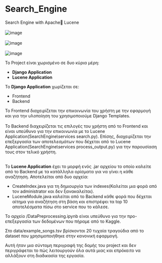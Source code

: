 # Search_Engine
Search Engine with Apache🚁 Lucene 
<br><br>
![image](https://user-images.githubusercontent.com/58826551/236634747-c1199cf5-09a3-4421-b161-0e96601c0807.png)
<br><br>
![image](https://user-images.githubusercontent.com/58826551/236634859-d90aaf79-1d8e-4464-91d4-153a4fa8361d.png)
<br><br>
![image](https://user-images.githubusercontent.com/58826551/236634798-b2668aee-458d-442c-a3f6-526a7c2dc153.png)

Το Project είναι χωρισμένο σε δυο κύρια μέρη:
*	**Django Application**
*	**Lucene Application**

Το **Django Application** χωρίζεται σε:
*	Frontend 
*	Βackend
 
Το Frontend διαχειρίζεται την επικοινωνία του χρήστη με την εφαρμογή και για την υλοποίηση του χρησιμοποιούμε Django Templates.
<br><br>
To Backend διαχειρίζεται τις επιλογές του χρήστη από το Frontend και είναι υπεύθυνο για την επικοινωνία με το Lucene Application(SearchEngine\services  search.py). Επίσης, διαχειρίζεται την επεξεργασία των αποτελεσμάτων που δέχεται από το Lucene Application(SearchEngine\services  process_output.py) για την παρουσίαση τους στον τελικό χρήστη.
<br><br>

To **Lucene Application** έχει το μορφή ενός .jar αρχείου το οποίο καλείτε από το Backend με τα κατάλληλα ορίσματα για να γίνει η κάθε αναζήτηση. Αποτελείται από δυο αρχεία:
* CreateIndex.java για τη δημιουργία των indexes(Καλείται μια φορά από τον administrator και δεν ξανακαλείται). 
* LuceneModule.java καλείται από το Backend κάθε φορά που δέχεται αίτημα για αναζήτηση στη βάση και επιστρέφει τα top 10 αποτελέσματα πίσω στο service που το κάλεσε.

Το αρχείο /DataPreprocessing.ipynb είναι υπεύθυνο για την προ-επεξεργασία των δεδομένων που πήραμε από το Kaggle.

Στο data/example_songs.tsv βρίσκονται 20 τυχαία τραγούδια από το dataset που χρησιμοποιήθηκε στην κανονική εφαρμογή.

Αυτή ήταν μια σύντομη περιγραφή της δομής του project και δεν περιγράφεται το πώς λειτουργούν όλα αυτά μιας και επρόκειτο να αλλάξουν στη διαδικασία της εργασία.


